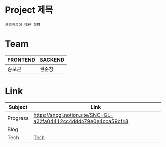 # Project 제목

```
프로젝트에 대한 설명
```

# Team
|FRONTEND|BACKEND|
|------|---|
|송보근|권순창|



# Link
|Subject|Link|
|------|---|
|Progress|https://sncgl.notion.site/SNC-GL-a22fa04412cc4dddb79e0e4cca59cf48|
|Blog||
|Tech|[Tech](https://www.notion.so/41e68d1c89434f6999c9890f1a75d90e)|
